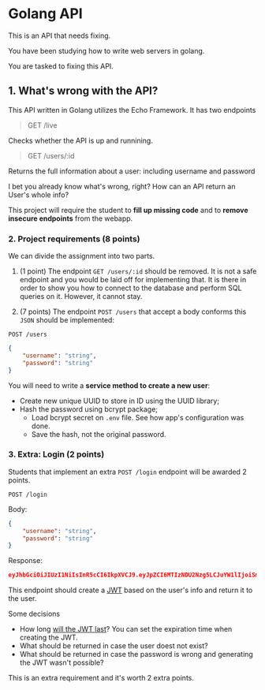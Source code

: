 # Golang API
This is an API that needs fixing.

You have been studying how to write web servers in golang.

You are tasked to fixing this API.

## 1. What's wrong with the API?

This API written in Golang utilizes the Echo Framework. It has two endpoints

> GET /live

Checks whether the API is up and runnining.

> GET /users/:id

Returns the full information about a user: including username and password

I bet you already know what's wrong, right? How can an API return an User's whole info?

This project will require the student to **fill up missing code**  and to **remove insecure endpoints** from the webapp.

### 2. Project requirements (8 points)

We can divide the assignment into two parts.

1. (1 point) The endpoint `GET /users/:id` should be removed. It is not a safe endpoint and you would be laid off for implementing that. It is there in order to show you how to connect to the database and perform SQL queries on it. However, it cannot stay.

2. (7 points) The endpoint `POST /users` that accept a body conforms this `JSON` should be implemented:

```
POST /users
```

```json
{
    "username": "string",
    "password": "string"
}
```

You will need to write a **service method to create a new user**:
* Create new unique UUID to store in ID using the UUID library;
* Hash the password using bcrypt package;
    - Load bcrypt secret on `.env` file. See how app's configuration was done.
    - Save the hash, not the original password.

### 3. Extra: Login (2 points)

Students that implement an extra `POST /login` endpoint will be awarded 2 points.

```
POST /login
```
Body:
```json
{
    "username": "string",
    "password": "string"
}
```

Response:
```json
eyJhbGciOiJIUzI1NiIsInR5cCI6IkpXVCJ9.eyJpZCI6MTIzNDU2Nzg5LCJuYW1lIjoiSm9zZXBoIn0.OpOSSw7e485LOP5PrzScxHb7SR6sAOMRckfFwi4rp7o
```

This endpoint should create a [JWT](https://github.com/golang-jwt/jwt) based on the user's info and return it to the user.

Some decisions
* How long [will the JWT last](https://jwt.io/)?
You can set the expiration time when creating the JWT.
* What should be returned in case the user doest not exist?
* What should be returned in case the password is wrong and generating the JWT wasn't possible?

This is an extra requirement and it's worth 2 extra points.